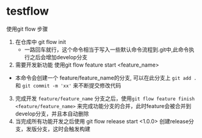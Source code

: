 # testflow
使用git flow 步骤

1. 在仓库中 git flow init 
   - 一路回车就行，这个命令相当于写入一些默认命令流程到.git中,此命令执行之后会增加develop分支
2. 需要开发新功能 使用git flow feature start <feature_name> 
  - 本命令会创建一个 feature/feature_name的分支, 可以在此分支上 `git add .` 和 `git commit -m 'xx'` 来不断提交修改代码
3. 完成开发 `feature/feature_name` 分支之后，使用`git flow feature finish  <feature/feature_name>` 来完成功能分支的合并，此时feature会被合并到develop分支，并且本自动删除
4. 当完成所有功能开发之后使用 git flow release start <1.0.0> 创建release分支，发版分支，这时会触发构建


